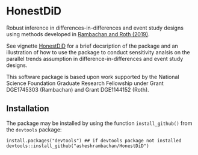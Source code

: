 # HonestDiD

Robust inference in differences-in-differences and event study designs using methods developed in [Rambachan and Roth (2019)](https://scholar.harvard.edu/jroth/publications/Roth_JMP_Honest_Parallel_Trends).

See vignette [HonestDiD](doc/HonestDiD_Example.pdf) for a brief decsription of the package and 
an illustration of how to use the package to conduct sensitivity analsis on the parallel trends assumption 
in difference-in-differences and event study designs.

This software package is based upon work supported by the National Science
Foundation Graduate Research Fellowship under Grant DGE1745303 (Rambachan) and Grant DGE1144152 (Roth). 

## Installation

The package may be installed by using the function `install_github()` from the `devtools` package:
```
install.packages("devtools") ## if devtools package not installed
devtools::install_github("asheshrambachan/HonestDiD")
```

